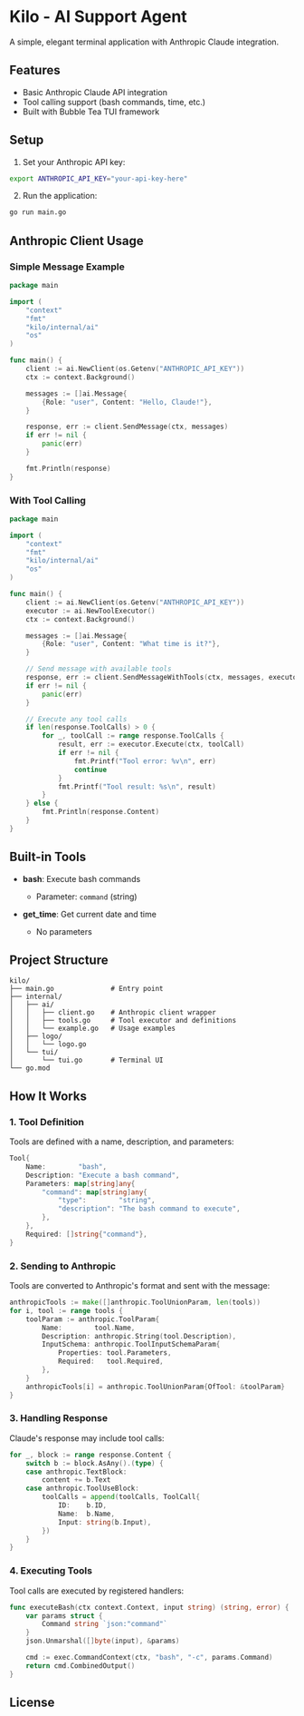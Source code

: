 # Kilo - AI Support Agent

A simple, elegant terminal application with Anthropic Claude integration.

## Features
- Basic Anthropic Claude API integration
- Tool calling support (bash commands, time, etc.)
- Built with Bubble Tea TUI framework

## Setup

1. Set your Anthropic API key:
```bash
export ANTHROPIC_API_KEY="your-api-key-here"
```

2. Run the application:
```bash
go run main.go
```

## Anthropic Client Usage

### Simple Message Example

```go
package main

import (
    "context"
    "fmt"
    "kilo/internal/ai"
    "os"
)

func main() {
    client := ai.NewClient(os.Getenv("ANTHROPIC_API_KEY"))
    ctx := context.Background()

    messages := []ai.Message{
        {Role: "user", Content: "Hello, Claude!"},
    }

    response, err := client.SendMessage(ctx, messages)
    if err != nil {
        panic(err)
    }

    fmt.Println(response)
}
```

### With Tool Calling

```go
package main

import (
    "context"
    "fmt"
    "kilo/internal/ai"
    "os"
)

func main() {
    client := ai.NewClient(os.Getenv("ANTHROPIC_API_KEY"))
    executor := ai.NewToolExecutor()
    ctx := context.Background()

    messages := []ai.Message{
        {Role: "user", Content: "What time is it?"},
    }

    // Send message with available tools
    response, err := client.SendMessageWithTools(ctx, messages, executor.GetAvailableTools())
    if err != nil {
        panic(err)
    }

    // Execute any tool calls
    if len(response.ToolCalls) > 0 {
        for _, toolCall := range response.ToolCalls {
            result, err := executor.Execute(ctx, toolCall)
            if err != nil {
                fmt.Printf("Tool error: %v\n", err)
                continue
            }
            fmt.Printf("Tool result: %s\n", result)
        }
    } else {
        fmt.Println(response.Content)
    }
}
```

## Built-in Tools

- **bash**: Execute bash commands
  - Parameter: `command` (string)

- **get_time**: Get current date and time
  - No parameters

## Project Structure

```
kilo/
├── main.go              # Entry point
├── internal/
│   ├── ai/
│   │   ├── client.go    # Anthropic client wrapper
│   │   ├── tools.go     # Tool executor and definitions
│   │   └── example.go   # Usage examples
│   ├── logo/
│   │   └── logo.go 
│   └── tui/
│       └── tui.go       # Terminal UI
└── go.mod
```

## How It Works

### 1. Tool Definition

Tools are defined with a name, description, and parameters:

```go
Tool{
    Name:        "bash",
    Description: "Execute a bash command",
    Parameters: map[string]any{
        "command": map[string]any{
            "type":        "string",
            "description": "The bash command to execute",
        },
    },
    Required: []string{"command"},
}
```

### 2. Sending to Anthropic

Tools are converted to Anthropic's format and sent with the message:

```go
anthropicTools := make([]anthropic.ToolUnionParam, len(tools))
for i, tool := range tools {
    toolParam := anthropic.ToolParam{
        Name:        tool.Name,
        Description: anthropic.String(tool.Description),
        InputSchema: anthropic.ToolInputSchemaParam{
            Properties: tool.Parameters,
            Required:   tool.Required,
        },
    }
    anthropicTools[i] = anthropic.ToolUnionParam{OfTool: &toolParam}
}
```

### 3. Handling Response

Claude's response may include tool calls:

```go
for _, block := range response.Content {
    switch b := block.AsAny().(type) {
    case anthropic.TextBlock:
        content += b.Text
    case anthropic.ToolUseBlock:
        toolCalls = append(toolCalls, ToolCall{
            ID:    b.ID,
            Name:  b.Name,
            Input: string(b.Input),
        })
    }
}
```

### 4. Executing Tools

Tool calls are executed by registered handlers:

```go
func executeBash(ctx context.Context, input string) (string, error) {
    var params struct {
        Command string `json:"command"`
    }
    json.Unmarshal([]byte(input), &params)

    cmd := exec.CommandContext(ctx, "bash", "-c", params.Command)
    return cmd.CombinedOutput()
}
```

## License
